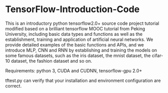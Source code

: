 # TensorFlow-Introduction-Code
This is an introductory python tensorflow2.0+ source code project tutorial modified based on a brilliant tensorflow MOOC tutorial from Peking University,
including basic data types and functions as well as the establishment, training and application of artificial  neural networks. 
We provide detailed examples of the basic functions and APIs, and we introduce MLP, CNN and RNN by establishing and training the models on some famous datasets, 
such as the iris dataset, the mnist dataset, the cifar-10 dataset, the fashion dataset and so on.

Requirements:
python 3,
CUDA and CUDNN,
tensorflow-gpu 2.0+

tftest.py can verify that your installation and environment configuration are correct.
